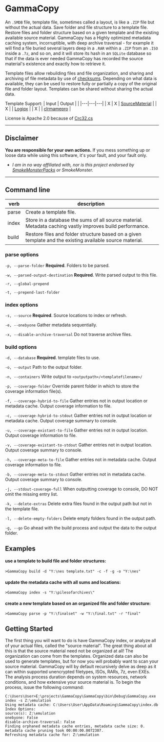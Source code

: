 # GammaCopy

An `.SMDB` file, template file, sometimes called a layout, is like a `.ZIP` file but without the actual data.  Save folder and file structure to a template file.  Restore files and folder structure based on a given template and the existing available source material.  GammaCopy has a Highly optimized metadata caching system, incorruptible, with deep archive traversal - for example it will find a file buried several layers deep in a `.RAR` within a `.ZIP` from an `.ISO` inside a `.7z`, and so on, and it will store its hash in an `SQLite` database so that if the data is ever needed GammaCopy has recorded the source material's existence and exactly how to retrieve it.

Template files allow rebuilding files and file organization, and sharing and archiving of file metadata by use of [checksums](https://en.wikipedia.org/wiki/Checksum).  Depending on what data is available, they can be used to restore fully or partially a copy of the original file and folder layout.  Templates can be shared without sharing the actual data.


Template Support: 
| Input | Output  |   |
|---|---|---|
| X | X | [SourceMaterial](https://github.com/frederic-mahe/Hardware-Target-Game-Database)  |
| X |   | [Logiqx](https://github.com/Logiqx/logiqx-dev)  |
| X |   | [clrmamepro](https://mamedev.emulab.it/clrmamepro/binaries/readme.html)  |


License is Apache 2.0 because of [Crc32.cs](https://github.com/damieng/DamienGKit/blob/master/CSharp/DamienG.Library/Security/Cryptography/Crc32.cs)

***
## Disclaimer
**You are responsible for your own actions.** If you mess something up or loose data while using this software, it's your fault, and your fault only.

- *I am in no way affiliated with, nor is this project endorsed by [SmokeMonsterPacks](https://github.com/SmokeMonsterPacks) or SmokeMonster.*

***

## Command line

| verb  | description                                                                                                              |
|-------|--------------------------------------------------------------------------------------------------------------------------|
| parse | Create a template file.                                                                                                  |
| index | Store in a database the sums of all source material.  Metadata caching vastly improves build performance.                |
| build | Restore files and folder structure based on a given template and the existing available source material.                 |

### parse options

`-p, --parse-folder`                **Required**. Folders to be parsed.

`-w, --parsed-output-destination`    **Required**. Write parsed output to this file.

`-r, --global-prepend`

`-t, --prepend-last-folder`

### index options

`-s, --source`        **Required**. Source locations to index or refresh.

`-e, --onebyone`    Gather metadata sequentially.

`-x, --disable-archive-traversal`    Do not traverse archive files.

### build options

`-d, --database` **Required**. template files to use.

`-o, --output` Path to the output folder.

`-n, --containers` Write output to `<outputpath>/<templatefilename>/`

`-p, --coverage-folder` Override parent folder in which to store the coverage information file(s).

`-f, --coverage-hybrid-to-file` Gather entries not in output location or metadata cache. Output coverage information to file.

`-c, --coverage-hybrid-to-stdout` Gather entries not in output location or metadata cache. Output coverage summary to console.

`-u, --coverage-existant-to-file` Gather entries not in output location. Output coverage information to file.

`-v, --coverage-existant-to-stdout` Gather entries not in output location. Output coverage summary to console.

`-h, --coverage-meta-to-file` Gather entries not in metadata cache. Output coverage information to file.

`-b, --coverage-meta-to-stdout` Gather entries not in metadata cache. Output coverage summary to console.

`-j, --stdout-coverage-full` When outputting coverage to console, DO NOT omit the missing entry list.

`-k, --delete-extras` Delete extra files found in the output path but not in the template file.

`-l, --delete-empty-folders` Delete empty folders found in the output path.

`-g, --go` Go ahead with the build process and output the data to the output folder.

## Examples

#### use a template to build file and folder structures:
`>GammaCopy build -d "Y:\nes template.txt" -c -f -g -o "Y:\nes"`

#### update the metadata cache with all sums and locations:
`>GammaCopy index -s "Y:\pilesofarchives\"`

#### create a new template based on an organized file and folder structure:
`>GammaCopy parse -p "Y:\finalset" -w "Y:\final.txt" -r "final"`

## Getting Started

The first thing you will want to do is have GammaCopy index, or analyze all of your actual files, called the "source material".  The great thing about all this is that the source material need not be organized at all!  The organization can come from the templates.  Organized data can also be used to generate templates, but for now you will probably want to scan your source material.  GammaCopy will by default recursively delve as deep as it can within supported unencrypted filetypes, ISOs, RARs, 7z, even EXEs.  The analysis process duration depends on system resources, network conditions, and how extensive your source material is.  To begin the process, issue the following command:

```
C:\Users\User>E:\projects\GammaCopy\GammaCopy\bin\Debug\GammaCopy.exe index -s Z:\emulation
Using metadata cache: C:\Users\User\AppData\Roaming\GammaCopy\index.db
Index Options:
source(s): Z:\emulation
onebyone: False
disable-archive-traversal: False
Finding orphaned metadata cache entries, metadata cache size: 0.
metadata cache pruning took 00:00:00.0072307.
Refreshing metadata cache for: Z:\emulation
```

